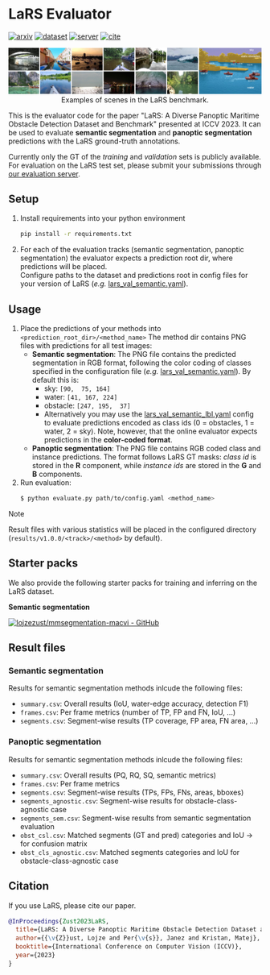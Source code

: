 # LaRS Evaluator

[![arxiv](https://img.shields.io/badge/paper-52b69a?style=for-the-badge&logo=arxiv&logoColor=white)](https://arxiv.org/abs/2308.09618)
[![dataset](https://img.shields.io/badge/dataset-34a0a4?style=for-the-badge&logo=DocuSign&logoColor=white)](https://lojzezust.github.io/lars-dataset)
[![server](https://img.shields.io/badge/evaluation_server-168aad?style=for-the-badge&logo=windowsterminal&logoColor=white)](https://macvi.org)
[![cite](https://img.shields.io/badge/bibtex-1a759f?style=for-the-badge&logo=overleaf&logoColor=white)](#cite)

<p align="center">
    <img src="lars_ex.jpg" alt="LaRS Examples">
    Examples of scenes in the LaRS benchmark.
</p>

This is the evaluator code for the paper "LaRS: A Diverse Panoptic Maritime Obstacle Detection Dataset and Benchmark" presented at ICCV 2023. It can be used to evaluate **semantic segmentation** and **panoptic segmentation** predictions with the LaRS ground-truth annotations. 

Currently only the GT of the *training* and *validation* sets is publicly available. For evaluation on the LaRS test set, please submit your submissions through [our evaluation server](https://macvi.org).

## Setup

1. Install requirements into your python environment
    ```bash
    pip install -r requirements.txt
    ```
2. For each of the evaluation tracks (semantic segmentation, panoptic segmentation) the evaluator expects a prediction root dir, where predictions will be placed.  
Configure paths to the dataset and predictions root in config files for your version of LaRS (*e.g.* [lars_val_semantic.yaml](configs/v1.0.0/lars_val_semantic.yaml)).

## Usage

1. Place the predictions of your methods into `<prediction_root_dir>/<method_name>`
    The method dir contains PNG files with predictions for all test images:
    - **Semantic segmentation**: The PNG file contains the predicted segmentation in RGB format, following the color coding of classes specified in the configuration file (*e.g.* [lars_val_semantic.yaml](configs/v1.0.0/lars_val_semantic.yaml)). By default this is:
        - sky: `[90,  75, 164]`
        - water: `[41, 167, 224]`
        - obstacle: `[247, 195,  37]`
        - Alternatively you may use the [lars_val_semantic_lbl.yaml](configs/v1.0.0/lars_val_semantic_lbl.yaml) config to evaluate predictions encoded as class ids (0 = obstacles, 1 = water, 2 = sky). Note, however, that the online evaluator expects predictions in the **color-coded format**.
    - **Panoptic segmentation**: The PNG file contains RGB coded class and instance predictions. The format follows LaRS GT masks: *class id* is stored in the **R** component, while *instance ids* are stored in the **G** and **B** components. 
2. Run evaluation:
    ```bash
    $ python evaluate.py path/to/config.yaml <method_name>
    ```

> [!NOTE]
> Result files with various statistics will be placed in the configured directory (`results/v1.0.0/<track>/<method>` by default).

## Starter packs

We also provide the following starter packs for training and inferring on the LaRS dataset.

**Semantic segmentation**

[![lojzezust/mmsegmentation-macvi - GitHub](https://gh-card.dev/repos/lojzezust/mmsegmentation-macvi.svg)](https://github.com/lojzezust/mmsegmentation-macvi)

## Result files

### Semantic segmentation

Results for semantic segmentation methods inlcude the following files:

- `summary.csv`: Overall results (IoU, water-edge accuracy, detection F1)
- `frames.csv`: Per frame metrics (number of TP, FP and FN, IoU, ...)
- `segments.csv`: Segment-wise results (TP coverage, FP area, FN area, ...)

### Panoptic segmentation

Results for semantic segmentation methods inlcude the following files:

- `summary.csv`: Overall results (PQ, RQ, SQ, semantic metrics)
- `frames.csv`: Per frame metrics
- `segments.csv`: Segment-wise results (TPs, FPs, FNs, areas, bboxes)
- `segments_agnostic.csv`: Segment-wise results for obstacle-class-agnostic case
- `segments_sem.csv`: Segment-wise results from semantic segmentation evaluation
- `obst_csl.csv`: Matched segments (GT and pred) categories and IoU -> for confusion matrix
- `obst_cls_agnostic.csv`: Matched segments categories and IoU for obstacle-class-agnostic case

## <a name="cite"></a>Citation

If you use LaRS, please cite our paper.

```bibtex
@InProceedings{Zust2023LaRS,
  title={LaRS: A Diverse Panoptic Maritime Obstacle Detection Dataset and Benchmark},
  author={{\v{Z}}ust, Lojze and Per{\v{s}}, Janez and Kristan, Matej},
  booktitle={International Conference on Computer Vision (ICCV)},
  year={2023}
}
```
